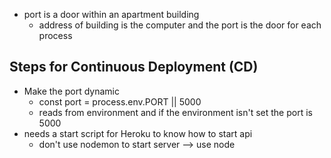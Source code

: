 - port is a door within an apartment building
  - address of building is the computer and the port is the door for each process

## Steps for Continuous Deployment (CD)

- Make the port dynamic
  - const port = process.env.PORT || 5000
  - reads from environment and if the environment isn't set the port is 5000
- needs a start script for Heroku to know how to start api
  - don't use nodemon to start server --> use node
